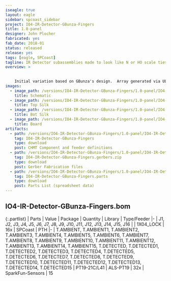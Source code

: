 ```yaml
---
iseagle: true
layout: eagle
sidebar: spcoast_sidebar
project: IO4-IR-Detector-GBunza-Fingers
title: 1.0-panel
designer: John Plocher
fabricated: yes
fab_date: 2018-01
status: released
release: yes
tags: [eagle, SPCoast]
tagline: IR Detector subassemblies made to look like N or HO scale ties.
overview: >
    
    
    Initial variation based on GBunza's design.  Array generated via ULP needed lots of manual tweeking for DFM and strength.
images:
  - image_path: /versions/IO4-IR-Detector-GBunza-Fingers/1.0-panel/IO4-IR-Detector-GBunza-Fingers.sch.png
    title: Schematic
  - image_path: /versions/IO4-IR-Detector-GBunza-Fingers/1.0-panel/IO4-IR-Detector-GBunza-Fingers.top.brd.png
    title: Top Silk
  - image_path: /versions/IO4-IR-Detector-GBunza-Fingers/1.0-panel/IO4-IR-Detector-GBunza-Fingers.bot.brd.png
    title: Bot Silk
  - image_path: /versions/IO4-IR-Detector-GBunza-Fingers/1.0-panel/IO4-IR-Detector-GBunza-Fingers.brd.png
    title: Board
artifacts:
  - path: /versions/IO4-IR-Detector-GBunza-Fingers/1.0-panel/IO4-IR-Detector-GBunza-Fingers.dpv
    tag: IO4-IR-Detector-GBunza-Fingers
    type: download
    post: CHMT Component and feeder definitions
  - path: /versions/IO4-IR-Detector-GBunza-Fingers/1.0-panel/IO4-IR-Detector-GBunza-Fingers.gerbers.zip
    tag: IO4-IR-Detector-GBunza-Fingers.gerbers.zip
    type: download
    post: Gerber Fabrication files
  - path: /versions/IO4-IR-Detector-GBunza-Fingers/1.0-panel/IO4-IR-Detector-GBunza-Fingers.parts.csv
    tag: IO4-IR-Detector-GBunza-Fingers.parts
    type: download
    post: Parts List (spreadsheet data)
---
```


## IO4-IR-Detector-GBunza-Fingers.bom

{:.partlist}
| Parts | Value | Package | Quantity | Library | Type/Feeder
|-
| J1, J2, J3, J4, J5, J6, J7, J8, J9, J10, J11, J12, J13, J14, J15, J16 |  | 1X04_LOCK | 16x | SPCoast | PTH
|-
| T.AMBIENT, T.AMBIENT1, T.AMBIENT2, T.AMBIENT3, T.AMBIENT4, T.AMBIENT5, T.AMBIENT6, T.AMBIENT7, T.AMBIENT8, T.AMBIENT9, T.AMBIENT10, T.AMBIENT11, T.AMBIENT12, T.AMBIENT13, T.AMBIENT14, T.AMBIENT15, T.DETECTED, T.DETECTED1, T.DETECTED2, T.DETECTED3, T.DETECTED4, T.DETECTED5, T.DETECTED6, T.DETECTED7, T.DETECTED8, T.DETECTED9, T.DETECTED10, T.DETECTED11, T.DETECTED12, T.DETECTED13, T.DETECTED14, T.DETECTED15 | PT19-21C/L41 | ALS-PT19 | 32x | SparkFun-Sensors | 15
